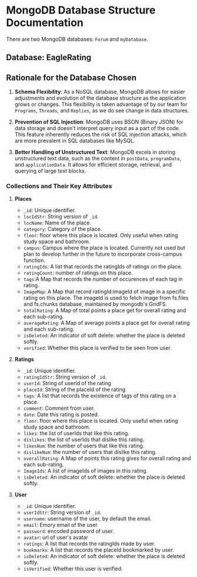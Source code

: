 # MongoDB Database Structure Documentation

There are two MongoDB databases: `Forum` and `myDatabase`.

## Database: EagleRating

## Rationale for the Database Chosen

1. **Schema Flexibility**: As a NoSQL database, MongoDB allows for easier adjustments and evolution of the database structure as the application grows or changes. This flexibility is taken advantage of by our team for `Programs`, `Threads`, and `Replies`, as we do see change in data structures. 

2. **Prevention of SQL Injection**: MongoDB uses BSON (Binary JSON) for data storage and doesn't interpret query input as a part of the code. This feature inherently reduces the risk of SQL injection attacks, which are more prevalent in SQL databases like MySQL. 

3. **Better Handling of Unstructured Text**: MongoDB excels in storing unstructured text data, such as the content in `postData`, `programData`, and `applicationData`. It allows for efficient storage, retrieval, and querying of large text blocks.

### Collections and Their Key Attributes

1. **Places** 
   - `_id`: Unique identifier.
   - `locIdStr`: String version of `_id`.
   - `locName`: Name of the place.
   - `category`: Category of the place.
   - `floor`: floor where this place is located. Only useful when rating study space and bathroom.
   - `campus`: Campus where the place is located. Currently not used but plan to develop further in the future to incorporate cross-campus function.
   - `ratingIds`: A list that records the ratingIds of ratings on the place.
   - `ratingCount`: number of ratings on this place.
   - `tags`:A Map that records the number of occurences of each tag in rating.
   - `ImageMap`: A Map that record ratingId:imageId of image in a specific rating on this place. The imageId is used to fetch image from fs.files and fs.chunks database, maintained by mongodb's GridFS.
   - `totalRating`: A Map of total points a place get for overall rating and each sub-rating.
   - `averageRating`: A Map of average points a place get for overall rating and each sub-rating.
   - `isDeleted`: An indicator of soft delete: whether the place is deleted softly.
   - `verified`: Whether this place is verified to be seen from user.

2. **Ratings** 
   - `_id`: Unique identifier.
   - `ratingIdStr`: String version of `_id`.
   - `userId`: String of userId of the rating
   - `placeId`: String of the placeId of the rating
   - `tags`: A list that records the existence of tags of this rating on a place.
   - `comment`: Comment from user.
   - `date`: Date this rating is posted.
   - `floor`: floor where this place is located. Only useful when rating study space and bathroom.
   - `likes`: the list of userIds that like this rating.
   - `dislikes`: the list of userIds that dislike this rating.
   - `likesNum`: the number of users that like this rating.
   - `dislikeNum`: the number of users that dislike this rating.
   - `overallRating`: A Map of points this rating gives for overall rating and each sub-rating.
   - `ImageIds`: A list of imageIds of images in this rating.
   - `isDeleted`: An indicator of soft delete: whether the place is deleted softly.

3. **User** 
   - `_id`: Unique identifier.
   - `userIdStr`: String version of `_id`.
   - `username`: username of the user, by default the email.
   - `email`: Emory email of the user
   - `password`: encoded password of user.
   - `avatar`: url of user's avatar
   - `ratings`: A list that records the ratingIds made by user.
   - `bookmarks`: A list that records the placeId bookmarked by user.
   - `isDeleted`: An indicator of soft delete: whether the place is deleted softly.
   - `isVerified`: Whether this user is verified.

